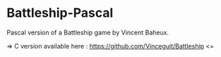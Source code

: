 Battleship-Pascal
===============

Pascal version of a Battleship game by Vincent Baheux.

=> C version available here : https://github.com/Vinceguit/Battleship <=
